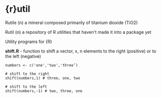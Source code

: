 {r}util
=====

Rutile (n) a mineral composed primarily of titanium dioxide (TiO2)

Rutil (n) a repository of R utilities that haven't made it into a package yet


Utility programs for {R}

**shift.R** - function to shift a vector, x, n elements to the right (positive) or to the left (negative)

	numbers <- c('one','two','three’)

	# shift to the right
	shift(numbers,1) # three, one, two

	# shift to the left
	shift(numbers,-1) # two, three, one

